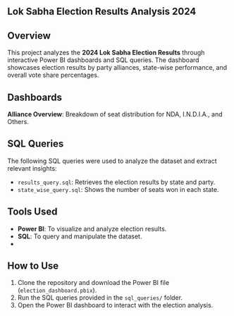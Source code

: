 ## Lok Sabha Election Results Analysis 2024

## Overview

This project analyzes the **2024 Lok Sabha Election Results** through interactive Power BI dashboards and SQL queries. The dashboard showcases election results by party alliances, state-wise performance, and overall vote share percentages.

## Dashboards

**Alliance Overview**: Breakdown of seat distribution for NDA, I.N.D.I.A., and Others.

## SQL Queries

The following SQL queries were used to analyze the dataset and extract relevant insights:

- `results_query.sql`: Retrieves the election results by state and party.
- `state_wise_query.sql`: Shows the number of seats won in each state.

## Tools Used

- **Power BI**: To visualize and analyze election results.
- **SQL**: To query and manipulate the dataset.
- 
## How to Use

1. Clone the repository and download the Power BI file (`election_dashboard.pbix`).
2. Run the SQL queries provided in the `sql_queries/` folder.
3. Open the Power BI dashboard to interact with the election analysis.
